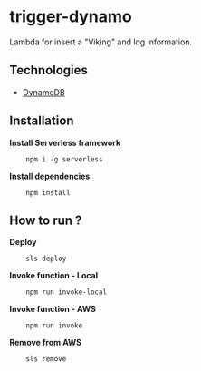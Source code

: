 # trigger-dynamo

Lambda for insert a "Viking" and log information.

## Technologies

- [DynamoDB](https://aws.amazon.com/dynamodb/?nc1=h_ls)

## Installation

**Install Serverless framework**

``` 
    npm i -g serverless
```

**Install dependencies**

```
    npm install
```

## How to run ?

**Deploy**

```
    sls deploy
```

**Invoke function - Local**

``` 
    npm run invoke-local
```

**Invoke function - AWS**

``` 
    npm run invoke
```

**Remove from AWS**

```
    sls remove
```